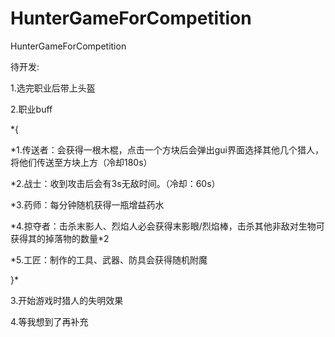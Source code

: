# HunterGameForCompetition
 HunterGameForCompetition
 
待开发:

1.选完职业后带上头盔

2.职业buff

*{

 *1.传送者：会获得一根木棍，点击一个方块后会弹出gui界面选择其他几个猎人，将他们传送至方块上方（冷却180s）
 
 *2.战士：收到攻击后会有3s无敌时间。（冷却：60s）
 
 *3.药师：每分钟随机获得一瓶增益药水
 
 *4.掠夺者：击杀末影人、烈焰人必会获得末影眼/烈焰棒，击杀其他非敌对生物可获得其的掉落物的数量\*2
 
 *5.工匠：制作的工具、武器、防具会获得随机附魔
 
}*

3.开始游戏时猎人的失明效果

4.等我想到了再补充

